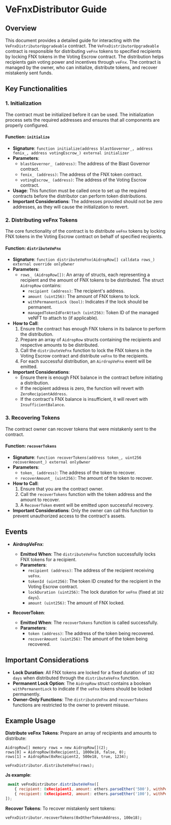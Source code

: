 # VeFnxDistributor Guide

## Overview
This document provides a detailed guide for interacting with the `VeFnxDistributorUpgradeable` contract. The `VeFnxDistributorUpgradeable` contract is responsible for distributing `veFnx` tokens to specified recipients by locking FNX tokens in the Voting Escrow contract. The distribution helps recipients gain voting power and incentives through `veFnx`. The contract is managed by the owner, who can initialize, distribute tokens, and recover mistakenly sent funds.

## Key Functionalities

### 1. Initialization
The contract must be initialized before it can be used. The initialization process sets the required addresses and ensures that all components are properly configured.

#### Function: `initialize`
- **Signature**: `function initialize(address blastGovernor_, address fenix_, address votingEscrow_) external initializer`
- **Parameters**:
  - `blastGovernor_ (address)`: The address of the Blast Governor contract.
  - `fenix_ (address)`: The address of the FNX token contract.
  - `votingEscrow_ (address)`: The address of the Voting Escrow contract.
- **Usage**: This function must be called once to set up the required contracts before the distributor can perform token distributions.
- **Important Considerations**: The addresses provided should not be zero addresses, as they will cause the initialization to revert.

### 2. Distributing veFnx Tokens
The core functionality of the contract is to distribute `veFnx` tokens by locking FNX tokens in the Voting Escrow contract on behalf of specified recipients.

#### Function: `distributeVeFnx`
- **Signature**: `function distributeVeFnx(AidropRow[] calldata rows_) external override onlyOwner`
- **Parameters**:
  - `rows_ (AidropRow[])`: An array of structs, each representing a recipient and the amount of FNX tokens to be distributed. The struct `AidropRow` contains:
    - `recipient (address)`: The recipient's address.
    - `amount (uint256)`: The amount of FNX tokens to lock.
    - `withPermanentLock (bool)`: Indicates if the lock should be permanent.
    - `managedTokenIdForAttach (uint256)`: Token ID of the managed veNFT to attach to (if applicable).
- **How to Call**:
  1. Ensure the contract has enough FNX tokens in its balance to perform the distribution.
  2. Prepare an array of `AidropRow` structs containing the recipients and respective amounts to be distributed.
  3. Call the `distributeVeFnx` function to lock the FNX tokens in the Voting Escrow contract and distribute `veFnx` to the recipients.
  4. For each successful distribution, an `AirdropVeFnx` event will be emitted.
- **Important Considerations**:
  - Ensure there is enough FNX balance in the contract before initiating a distribution.
  - If the recipient address is zero, the function will revert with `ZeroRecipientAddress`.
  - If the contract's FNX balance is insufficient, it will revert with `InsufficientBalance`.

### 3. Recovering Tokens
The contract owner can recover tokens that were mistakenly sent to the contract.

#### Function: `recoverTokens`
- **Signature**: `function recoverTokens(address token_, uint256 recoverAmount_) external onlyOwner`
- **Parameters**:
  - `token_ (address)`: The address of the token to recover.
  - `recoverAmount_ (uint256)`: The amount of the token to recover.
- **How to Call**:
  1. Ensure that you are the contract owner.
  2. Call the `recoverTokens` function with the token address and the amount to recover.
  3. A `RecoverToken` event will be emitted upon successful recovery.
- **Important Considerations**: Only the owner can call this function to prevent unauthorized access to the contract's assets.

## Events
- **AirdropVeFnx**:
  - **Emitted When**: The `distributeVeFnx` function successfully locks FNX tokens for a recipient.
  - **Parameters**:
    - `recipient (address)`: The address of the recipient receiving `veFnx`.
    - `tokenId (uint256)`: The token ID created for the recipient in the Voting Escrow contract.
    - `lockDuration (uint256)`: The lock duration for `veFnx` (fixed at `182 days`).
    - `amount (uint256)`: The amount of FNX locked.

- **RecoverToken**:
  - **Emitted When**: The `recoverTokens` function is called successfully.
  - **Parameters**:
    - `token (address)`: The address of the token being recovered.
    - `recoverAmount (uint256)`: The amount of the token being recovered.

## Important Considerations
- **Lock Duration**: All FNX tokens are locked for a fixed duration of `182 days` when distributed through the `distributeVeFnx` function.
- **Permanent Lock Option**: The `AidropRow` struct contains a boolean `withPermanentLock` to indicate if the `veFnx` tokens should be locked permanently.
- **Owner-Only Functions**: The `distributeVeFnx` and `recoverTokens` functions are restricted to the owner to prevent misuse.

## Example Usage
**Distribute veFnx Tokens**:
   Prepare an array of recipients and amounts to distribute:
   ```solidity
   AidropRow[] memory rows = new AidropRow[](2);
   rows[0] = AidropRow(0xRecipient1, 1000e18, false, 0);
   rows[1] = AidropRow(0xRecipient2, 500e18, true, 1234);
   
   veFnxDistributor.distributeVeFnx(rows);
   ```
**Js example**:
```js
 await veFnxDistributor.distributeVeFnx([
    { recipient: 0xRecipient1, amount: ethers.parseEther('500'), withPermanentLock:false, managedTokenIdForAttach: 0 },
    { recipient: 0xRecipient2, amount: ethers.parseEther('100'), withPermanentLock:false, managedTokenIdForAttach: 1 }
]);

```

 **Recover Tokens**:
   To recover mistakenly sent tokens:
   ```solidity
   veFnxDistributor.recoverTokens(0xOtherTokenAddress, 100e18);
   ```
